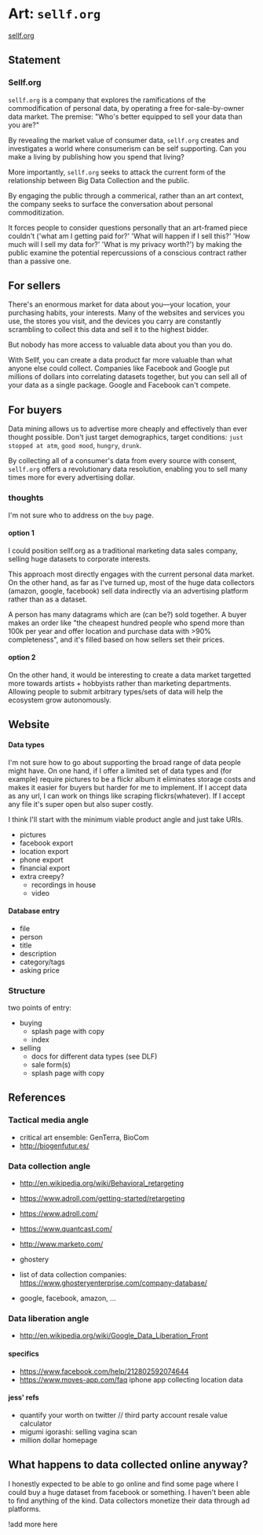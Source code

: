 # Art: `sellf.org`

[sellf.org](http://sellf.org)

## Statement

### Sellf.org

`sellf.org` is a company that explores the ramifications of the commodification of personal data, by operating a free for-sale-by-owner data market. The premise: "Who's better equipped to sell your data than you are?"

By revealing the market value of consumer data, `sellf.org` creates and investigates a world where consumerism can be self supporting. Can you make a living by publishing how you spend that living?

More importantly, `sellf.org` seeks to attack the current form of the relationship between Big Data Collection and the public.

By engaging the public through a commerical, rather than an art context, the company seeks to surface the conversation about personal commoditization.

It forces people to consider questions personally that an art-framed piece couldn't ('what am I getting paid for?' 'What will happen if I sell this?' 'How much will I sell my data for?' 'What is my privacy worth?') by making the public examine the potential repercussions of a conscious contract rather than a passive one.

## For sellers

There's an enormous market for data about you—your location, your purchasing habits, your interests. Many of the websites and services you use, the stores you visit, and the devices you carry are constantly scrambling to collect this data and sell it to the highest bidder.

But nobody has more access to valuable data about you than you do.

With Sellf, you can create a data product far more valuable than what anyone else could collect. Companies like Facebook and Google put millions of dollars into correlating datasets together, but you can sell all of your data as a single package. Google and Facebook can't compete.

## For buyers

Data mining allows us to advertise more cheaply and effectively than ever thought possible. Don't just target demographics, target conditions: `just stopped at atm`, `good mood`, `hungry`, `drunk`.

By collecting all of a consumer's data from every source with consent, `sellf.org` offers a revolutionary data resolution, enabling you to sell many times more for every advertising dollar.

### thoughts

I'm not sure who to address on the `buy` page.

#### option 1

I could position sellf.org as a traditional marketing data sales company, selling huge datasets to corporate interests.

This approach most directly engages with the current personal data market. On the other hand, as far as I've turned up, most of the huge data collectors (amazon, google, facebook) sell data indirectly via an advertising platform rather than as a dataset.

A person has many datagrams which are (can be?) sold together. A buyer makes an order like "the cheapest hundred people who spend more than 100k per year and offer location and purchase data with >90% completeness", and it's filled based on how sellers set their prices.

#### option 2

On the other hand, it would be interesting to create a data market targetted more towards artists + hobbyists rather than marketing departments. Allowing people to submit arbitrary types/sets of data will help the ecosystem grow autonomously.

## Website

#### Data types

I'm not sure how to go about supporting the broad range of data people might have. On one hand, if I offer a limited set of data types and (for example) require pictures to be a flickr album it eliminates storage costs and makes it easier for buyers but harder for me to implement. If I accept data as any url, I can work on things like scraping flickrs(whatever). If I accept any file it's super open but also super costly.

I think I'll start with the minimum viable product angle and just take URIs.

* pictures
* facebook export
* location export
* phone export
* financial export
* extra creepy?
    * recordings in house
    * video

#### Database entry

* file
* person
* title
* description
* category/tags
* asking price

### Structure

two points of entry:

* buying
    * splash page with copy
    * index
* selling
    * docs for different data types (see DLF)
    * sale form(s)
    * splash page with copy

## References

### Tactical media angle

*   critical art ensemble: GenTerra, BioCom
*   http://biogenfutur.es/

### Data collection angle

*   http://en.wikipedia.org/wiki/Behavioral_retargeting
*   https://www.adroll.com/getting-started/retargeting
*   https://www.adroll.com/

*   https://www.quantcast.com/
*   http://www.marketo.com/
*   ghostery
*   list of data collection companies: https://www.ghosteryenterprise.com/company-database/
*   google, facebook, amazon, ...

### Data liberation angle

*   http://en.wikipedia.org/wiki/Google_Data_Liberation_Front

#### specifics

*   https://www.facebook.com/help/212802592074644
*   https://www.moves-app.com/faq iphone app collecting location data


#### jess' refs

*   quantify your worth on twitter // third party account resale value calculator
*   migumi igorashi: selling vagina scan
*   million dollar homepage

## What happens to data collected online anyway?

I honestly expected to be able to go online and find some page where I could buy a huge dataset from facebook or something. I haven't been able to find anything of the kind. Data collectors monetize their data through ad platforms.

!add more here
